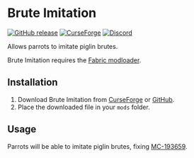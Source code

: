 # Brute Imitation

[![GitHub release](https://img.shields.io/github/release/haykam821/Brute-Imitation.svg?style=popout&label=github)](https://github.com/haykam821/Brute-Imitation/releases/latest)
[![CurseForge](https://img.shields.io/static/v1?style=popout&label=curseforge&message=project&color=6441A4)](https://www.curseforge.com/minecraft/mc-mods/brute-imitation)
[![Discord](https://img.shields.io/static/v1?style=popout&label=chat&message=discord&color=7289DA)](https://discord.gg/eXcffmW)

Allows parrots to imitate piglin brutes.

Brute Imitation requires the [Fabric modloader](https://fabricmc.net/use/).

## Installation

1. Download Brute Imitation from [CurseForge](https://www.curseforge.com/minecraft/mc-mods/brute-imitation/files) or [GitHub](https://github.com/haykam821/Brute-Imitation/releases).
2. Place the downloaded file in your `mods` folder.

## Usage

Parrots will be able to imitate piglin brutes, fixing [MC-193659](https://bugs.mojang.com/browse/MC-193659).
